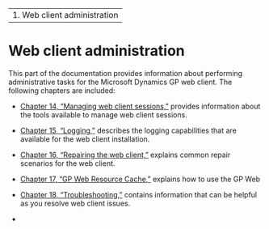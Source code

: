 |                               |
|-------------------------------|
| 1.  Web client administration |

<span id="_Toc498953333" class="anchor"></span>

# Web client administration

This part of the documentation provides information about performing administrative tasks for the Microsoft Dynamics GP web client. The following chapters are included:

-   [Chapter 14, “Managing web client sessions,”](#_Managing_web_client) provides information about the tools available to manage web client sessions.  

-   [Chapter 15, “Logging,”](#_Logging) describes the logging capabilities that are available for the web client installation.  

-   [Chapter 16, “Repairing the web client,”](#_Repairing_the_web) explains common repair scenarios for the web client.  

-   [Chapter 17, “GP Web Resource Cache,”](#_GP_Web_Resource) explains how to use the GP Web  

-   [Chapter 18, “Troubleshooting,”](#_Troubleshooting) contains information that can be helpful as you resolve web client issues.  

-   
